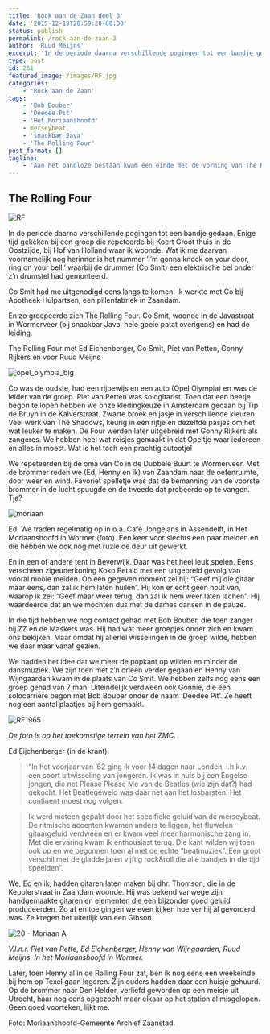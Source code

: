 ```yaml
---
title: 'Rock aan de Zaan deel 3'
date: '2015-12-19T20:59:20+00:00'
status: publish
permalink: /rock-aan-de-zaan-3
author: 'Ruud Meijns'
excerpt: 'In de periode daarna verschillende pogingen tot een bandje gedaan, het werd niks totdat The Rolling Four zich aandiende. Een nieuwe lente en een nieuw geluid.'
type: post
id: 261
featured_image: /images/RF.jpg
categories:
    - 'Rock aan de Zaan'
tags:
    - 'Bob Bouber'
    - 'Deedee Pit'
    - 'Het Moriaanshoofd'
    - merseybeat
    - 'snackbar Java'
    - 'The Rolling Four'
post_format: []
tagline:
    - 'Aan het bandloze bestaan kwam een einde met de vorming van The Rolling Four. On the road again!'
---
```


## The Rolling Four

![RF](/images/RF.jpg)

In de periode daarna verschillende pogingen tot een bandje gedaan. Enige tijd gekeken bij een groep die repeteerde bij Koert Groot thuis in de Oostzijde, bij Hof van Holland waar ik woonde. Wat ik me daarvan voornamelijk nog herinner is het nummer ‘I’m gonna knock on your door, ring on your bell.’ waarbij de drummer (Co Smit) een elektrische bel onder z’n drumstel had gemonteerd.

Co Smit had me uitgenodigd eens langs te komen. Ik werkte met Co bij Apotheek Hulpartsen, een pillenfabriek in Zaandam.

En zo groepeerde zich The Rolling Four. Co Smit, woonde in de Javastraat in Wormerveer (bij snackbar Java, hele goeie patat overigens) en had de leiding.

The Rolling Four met Ed Eichenberger, Co Smit, Piet van Petten, Gonny Rijkers en voor Ruud Meijns

![opel_olympia_big](/images/opel_olympia_big.bmp)

Co was de oudste, had een rijbewijs en een auto (Opel Olympia) en was de leider van de groep. Piet van Petten was sologitarist. Toen dat een beetje begon te lopen hebben we onze kledingkeuze in Amsterdam gedaan bij Tip de Bruyn in de Kalverstraat. Zwarte broek en jasje in verschillende kleuren. Veel werk van The Shadows, keurig in een rijtje en dezelfde pasjes om het wat leuker te maken. De Four werden later uitgebreid met Gonny Rijkers als zangeres. We hebben heel wat reisjes gemaakt in dat Opeltje waar iedereen en alles in moest. Wat is het toch een prachtig autootje!

We repeteerden bij de oma van Co in de Dubbele Buurt te Wormerveer. Met de brommer reden we (Ed, Henny en ik) van Zaandam naar de oefenruimte, door weer en wind. Favoriet spelletje was dat de bemanning van de voorste brommer in de lucht spuugde en de tweede dat probeerde op te vangen. Tja?

![moriaan](/images/moriaan.jpg)

Ed: We traden regelmatig op in o.a. Café Jongejans in Assendelft, in Het Moriaanshoofd in Wormer (foto). Een keer voor slechts een paar meiden en die hebben we ook nog met ruzie de deur uit gewerkt.

En in een of andere tent in Beverwijk. Daar was het heel leuk spelen. Eens verscheen zigeunerkoning Koko Petalo met een uitgebreid gevolg van vooral mooie meiden. Op een gegeven moment zei hij: “Geef mij die gitaar maar eens, dan zal ik hem laten huilen”. Hij kon er echt geen hout van, waarop ik zei: “Geef maar weer terug, dan zal ik hem weer laten lachen”. Hij waardeerde dat en we mochten dus met de dames dansen in de pauze.

In die tijd hebben we nog contact gehad met Bob Bouber, die toen zanger bij ZZ en de Maskers was. Hij had wat meer groepjes onder zich en kwam ons bekijken. Maar omdat hij allerlei wisselingen in de groep wilde, hebben we daar maar vanaf gezien.

We hadden het idee dat we meer de popkant op wilden en minder de dansmuziek. We zijn toen met z’n drieën verder gegaan en Henny van Wijngaarden kwam in de plaats van Co Smit. We hebben zelfs nog eens een groep gehad van 7 man. Uiteindelijk verdween ook Gonnie, die een solocarrière begon met Bob Bouber onder de naam ‘Deedee Pit’. Ze heeft nog een aantal plaatjes bij hem gemaakt.

![RF1965](/images/RF1965.bmp)

*De foto is op het toekomstige terrein van het ZMC.*

Ed Eijchenberger (in de krant): 

> “In het voorjaar van ’62 ging ik voor 14 dagen naar Londen, i.h.k.v. een soort uitwisseling van jongeren. Ik was in huis bij een Engelse jongen, die net Please Please Me van de Beatles (wie zijn dat?) had gekocht. Het Beatlegeweld was daar net aan het losbarsten. Het continent moest nog volgen. 

> Ik werd meteen gepakt door het specifieke geluid van de merseybeat. De ritmische accenten kwamen anders te liggen, het fluwelen gitaargeluid verdween en er kwam veel meer harmonische zang in. Met die ervaring kwam ik enthousiast terug. Die kant wilden wij toen ook op en we begonnen toen al met de echte “beatmuziek”. Een groot verschil met de gladde jaren vijftig rock&roll die alle bandjes in die tijd speelden”.

We, Ed en ik, hadden gitaren laten maken bij dhr. Thomson, die in de Kepplerstraat in Zaandam woonde. Hij was bekend vanwege zijn handgemaakte gitaren en elementen die een bijzonder goed geluid produceerden. Zo af en toe gingen we even kijken hoe ver hij al gevorderd was. Ze kregen het uiterlijk van een Gibson.

![20 - Moriaan A](/images/20-Moriaan-A.jpg)

*V.l.n.r. Piet van Pette, Ed Eichenberger, Henny van Wijngaarden, Ruud Meijns. In het Moriaanshoofd in Wormer.*

Later, toen Henny al in de Rolling Four zat, ben ik nog eens een weekeinde bij hem op Texel gaan logeren. Zijn ouders hadden daar een huisje gehuurd. Op de brommer naar Den Helder, verliefd geworden op een meisje uit Utrecht, haar nog eens opgezocht maar elkaar op het station al misgelopen. Geen goed voorteken, lijkt me.

Foto: Moriaanshoofd-Gemeente Archief Zaanstad.